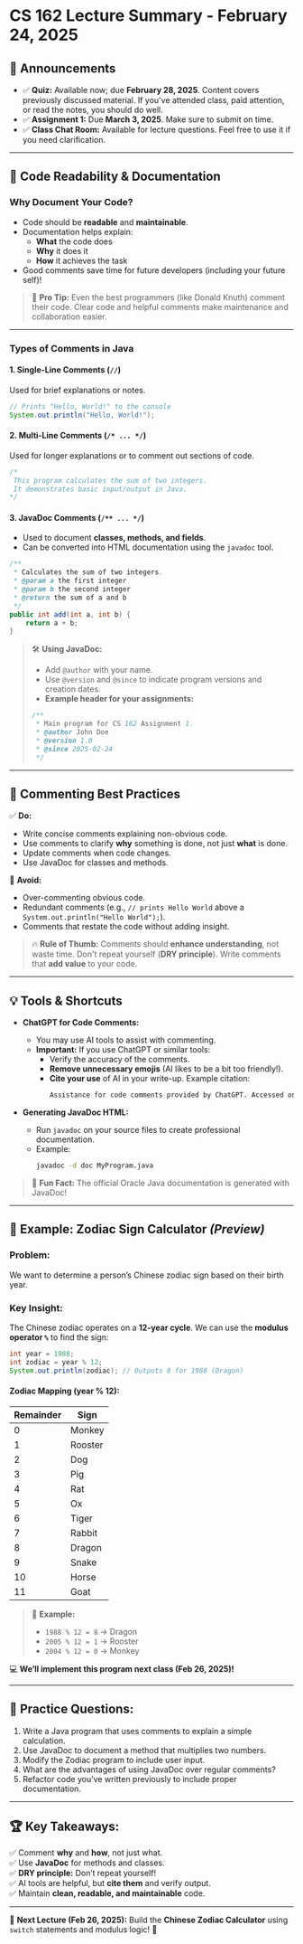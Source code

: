 # CS 162 Lecture Summary - February 24, 2025

## 📅 Announcements
- ✅ **Quiz:** Available now; due **February 28, 2025**. Content covers previously discussed material. If you've attended class, paid attention, or read the notes, you should do well.
- ✅ **Assignment 1:** Due **March 3, 2025**. Make sure to submit on time.
- ✅ **Class Chat Room:** Available for lecture questions. Feel free to use it if you need clarification.

---

## 📝 Code Readability & Documentation
### Why Document Your Code?
- Code should be **readable** and **maintainable**.
- Documentation helps explain:
    - **What** the code does
    - **Why** it does it
    - **How** it achieves the task
- Good comments save time for future developers (including your future self)!

> 🚨 **Pro Tip:** Even the best programmers (like Donald Knuth) comment their code. Clear code and helpful comments make maintenance and collaboration easier.

---

### Types of Comments in Java
#### 1. **Single-Line Comments** (`//`)
Used for brief explanations or notes.
```java
// Prints "Hello, World!" to the console
System.out.println("Hello, World!");
```

#### 2. **Multi-Line Comments** (`/* ... */`)
Used for longer explanations or to comment out sections of code.
```java
/*
 This program calculates the sum of two integers.
 It demonstrates basic input/output in Java.
*/
```

#### 3. **JavaDoc Comments** (`/** ... */`)
- Used to document **classes, methods, and fields**.
- Can be converted into HTML documentation using the `javadoc` tool.

```java
/**
 * Calculates the sum of two integers.
 * @param a the first integer
 * @param b the second integer
 * @return the sum of a and b
 */
public int add(int a, int b) {
    return a + b;
}
```

> 🛠️ **Using JavaDoc:**
> - Add `@author` with your name.
> - Use `@version` and `@since` to indicate program versions and creation dates.
> - **Example header for your assignments:**
> ```java
> /**
>  * Main program for CS 162 Assignment 1.
>  * @author John Doe
>  * @version 1.0
>  * @since 2025-02-24
>  */
> ```

---

## 🧹 Commenting Best Practices
✅ **Do:**
- Write concise comments explaining non-obvious code.
- Use comments to clarify **why** something is done, not just **what** is done.
- Update comments when code changes.
- Use JavaDoc for classes and methods.

🚫 **Avoid:**
- Over-commenting obvious code.
- Redundant comments (e.g., `// prints Hello World` above a `System.out.println("Hello World");`).
- Comments that restate the code without adding insight.

> 🔥 **Rule of Thumb:** Comments should **enhance understanding**, not waste time. Don't repeat yourself (**DRY principle**). Write comments that **add value** to your code.

---

## 💡 Tools & Shortcuts
- **ChatGPT for Code Comments:**
    - You may use AI tools to assist with commenting.
    - **Important:** If you use ChatGPT or similar tools:
        - Verify the accuracy of the comments.
        - **Remove unnecessary emojis** (AI likes to be a bit too friendly!).
        - **Cite your use** of AI in your write-up. Example citation:
          ```markdown
          Assistance for code comments provided by ChatGPT. Accessed on 2025-02-24. [ChatGPT Conversation Link](https://chat.openai.com/)
          ```

- **Generating JavaDoc HTML:**
    - Run `javadoc` on your source files to create professional documentation.
    - Example:
      ```bash
      javadoc -d doc MyProgram.java
      ```

> 🌟 **Fun Fact:** The official Oracle Java documentation is generated with JavaDoc!

---

## 🧪 Example: Zodiac Sign Calculator *(Preview)*
### Problem:
We want to determine a person’s Chinese zodiac sign based on their birth year.

### Key Insight:
The Chinese zodiac operates on a **12-year cycle**. We can use the **modulus operator `%`** to find the sign:
```java
int year = 1988;
int zodiac = year % 12;
System.out.println(zodiac); // Outputs 8 for 1988 (Dragon)
```

#### Zodiac Mapping (year % 12):
| Remainder | Sign     |
|-----------|----------|
| 0         | Monkey   |
| 1         | Rooster  |
| 2         | Dog      |
| 3         | Pig      |
| 4         | Rat      |
| 5         | Ox       |
| 6         | Tiger    |
| 7         | Rabbit   |
| 8         | Dragon   |
| 9         | Snake    |
| 10        | Horse    |
| 11        | Goat     |

> 🐉 **Example:**
> - `1988 % 12 = 8` → Dragon
> - `2005 % 12 = 1` → Rooster
> - `2004 % 12 = 0` → Monkey

💻 **We’ll implement this program next class (Feb 26, 2025)!**

---

## 📝 Practice Questions:
1. Write a Java program that uses comments to explain a simple calculation.
2. Use JavaDoc to document a method that multiplies two numbers.
3. Modify the Zodiac program to include user input.
4. What are the advantages of using JavaDoc over regular comments?
5. Refactor code you’ve written previously to include proper documentation.

---

## 🏆 Key Takeaways:
✅ Comment **why** and **how**, not just what.  
✅ Use **JavaDoc** for methods and classes.  
✅ **DRY principle:** Don’t repeat yourself!  
✅ AI tools are helpful, but **cite them** and verify output.  
✅ Maintain **clean, readable, and maintainable** code.

---

🔮 **Next Lecture (Feb 26, 2025):** Build the **Chinese Zodiac Calculator** using `switch` statements and modulus logic! 🎉

